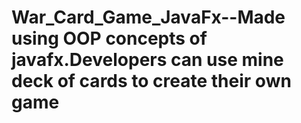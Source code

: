 # War_Card_Game_JavaFx--Made using OOP concepts of javafx.Developers can use mine deck of cards to create their own game
